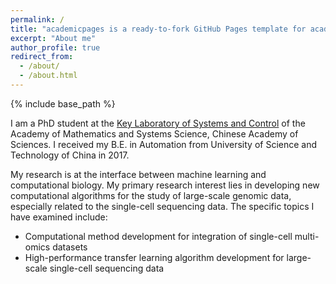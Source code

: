 ```yaml
---
permalink: /
title: "academicpages is a ready-to-fork GitHub Pages template for academic personal websites"
excerpt: "About me"
author_profile: true
redirect_from: 
  - /about/
  - /about.html
---
```


{% include base_path %}

I am a PhD student at the [Key Laboratory of Systems and Control](http://lsc.amss.cas.cn) of the Academy of Mathematics and Systems Science, Chinese Academy of Sciences. I received my B.E. in Automation from University of Science and Technology of China in 2017.

My research is at the interface between machine learning and computational biology. My primary research interest lies in developing new computational algorithms for the study of large-scale genomic data, especially related to the single-cell sequencing data. The specific topics I have examined include:
* Computational method development for integration of single-cell multi-omics datasets
* High-performance transfer learning algorithm development for large-scale single-cell sequencing data

